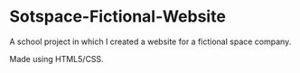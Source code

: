 # Sotspace-Fictional-Website
A school project in which I created a website for a fictional space company.

Made using HTML5/CSS.
